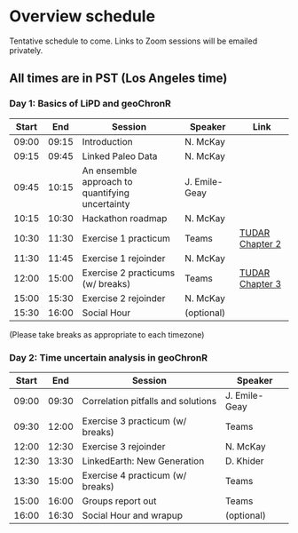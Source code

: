 # Overview schedule

Tentative schedule to come. Links to Zoom sessions will be emailed privately.

## All times are in PST (Los Angeles time)

### Day 1: Basics of LiPD and geoChronR

| Start | End | Session | Speaker | Link
| ---- | ---- | --------- | ----------| ---------  
| 09:00 | 09:15 | Introduction  | N. McKay |
|09:15|09:45| Linked Paleo Data | N. McKay  |
|09:45|10:15| An ensemble approach to quantifying uncertainty| J. Emile-Geay  |
|10:15|10:30| Hackathon roadmap | N. McKay |
|10:30|11:30| Exercise 1 practicum  |    Teams | [TUDAR Chapter 2](http://linked.earth/time-uncertain-data-analysis-in-R/data.html)
|11:30|11:45| Exercise 1 rejoinder  |  N. McKay |
|12:00|15:00| Exercise 2 practicums (w/ breaks) | Teams | [TUDAR Chapter 3](http://linked.earth/time-uncertain-data-analysis-in-R/agemodelling.html)
|15:00|15:30| Exercise 2 rejoinder |  N. McKay |
|15:30|16:00| Social Hour       | (optional)

(Please take breaks as appropriate to each timezone)

### Day 2: Time uncertain analysis in geoChronR

| Start | End | Session | Speaker |
| ---- | ---- | --------- | ------------------- |   
| 09:00 | 09:30 | Correlation pitfalls and solutions| J. Emile-Geay  |
|09:30|12:00| Exercise 3 practicum (w/ breaks) | Teams| [TUDAR Chapter 5](http://linked.earth/time-uncertain-data-analysis-in-R/correlation.html)
|12:00|12:30| Exercise 3 rejoinder | N. McKay |
|12:30|13:30| LinkedEarth: New Generation | D. Khider|
|13:30|15:00| Exercise 4 practicum (w/ breaks) | Teams| [TUDAR Chapter 6](http://linked.earth/time-uncertain-data-analysis-in-R/pca.html)
|15:00|16:00| Groups report out | Teams|
|16:00|16:30| Social Hour and wrapup       | (optional)
